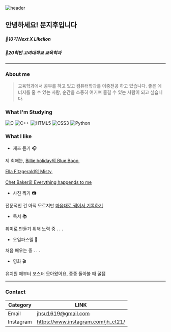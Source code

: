 ![header](https://capsule-render.vercel.app/api?type=cylinder&color=auto&height=100&section=header&text=My%20Profile&fontSize=80&animation=twinkling1234566)

## 안녕하세요! 문지후입니다

##### _🦁10기 Next X Likelion_
##### _🐯20학번 고려대학교 교육학과_

***
### About me
>교육학과에서 공부를 하고 있고 컴퓨터학과를 이중전공 하고 있습니다. 좋은 에너지를 줄 수 있는 사람, 순간을 소중히 여기며 즐길 수 있는 사람이 되고 싶습니다.

### What I'm Studying
![C](https://img.shields.io/badge/c-%2300599C.svg?style=for-the-badge&logo=c&logoColor=white) ![C++](https://img.shields.io/badge/c++-%23005.svg?style=for-the-badge&logo=c%2B%2B&logoColor=white) ![HTML5](https://img.shields.io/badge/html5-%23E34F26.svg?style=for-the-badge&logo=html5&logoColor=white) ![CSS3](https://img.shields.io/badge/css3-%231572B.svg?style=for-the-badge&logo=css3&logoColor=white) 	![Python](https://img.shields.io/badge/python-367?style=for-the-badge&logo=python&logoColor=ffdd54)

### What I like 
- 재즈 듣기 🎧

제 최애는, [Billie holiday의 Blue Boon](https://www.youtube.com/watch?v=VXpfSH3Sg00),

[Ella Fitzgerald의 Misty](https://www.youtube.com/watch?v=5mOVgCte-gU), 

[Chet Baker의 Everything happends to me](https://www.youtube.com/watch?v=qbYNTcHtdu0)

- 사진 찍기 📷

전문적인 건 아직 모르지만 [마음대로 찍어서 기록하기](https://gold-louse-14e.notion.site/Gallery-58bb685841d44f45a87272a71c222bc3)

- 독서 📚

취미로 만들기 위해 노력 중 . . .

- 오일파스텔 🎨

처음 배우는 중 . . .

- 영화 🎬

유치원 때부터 포스터 모아왔어요, 종종 돌아볼 때 꿀잼

---

### Contact

| Category | LINK |
| ------ | ------ |
| Email | jhsu1619@gmail.com |
|Instagram | https://www.instagram.com/jh_ct21/ |